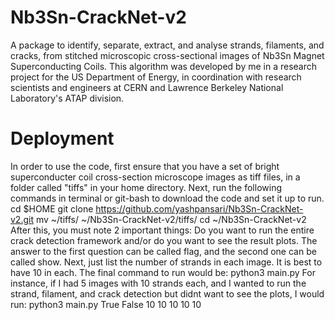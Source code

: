# Nb3Sn-CrackNet-v2
A package to identify, separate, extract, and analyse strands, filaments, and cracks, from stitched microscopic cross-sectional images of Nb3Sn Magnet Superconducting Coils. This algorithm was developed by me in a research project for the US Department of Energy, in coordination with research scientists and engineers at CERN and Lawrence Berkeley National Laboratory's ATAP division.

# Deployment
In order to use the code, first ensure that you have a set of bright superconducter coil cross-section microscope images as tiff files, in a folder called "tiffs" in your home directory.
Next, run the following commands in terminal or git-bash to download the code and set it up to run.
  cd $HOME
  git clone https://github.com/yashpansari/Nb3Sn-CrackNet-v2.git
  mv ~/tiffs/ ~/Nb3Sn-CrackNet-v2/tiffs/
  cd ~/Nb3Sn-CrackNet-v2
After this, you must note 2 important things: Do you want to run the entire crack detection framework and/or do you want to see the result plots.
The answer to the first question can be called flag, and the second one can be called show. Next, just list the number of strands in each image. It is best to have 10 in each. 
The final command to run would be:
  python3 main.py <flag> <show> <numbers>
For instance, if I had 5 images with 10 strands each, and I wanted to run the strand, filament, and crack detection but didnt want to see the plots, I would run:
  python3 main.py True False 10 10 10 10 10
